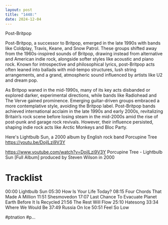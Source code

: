```yaml
---
layout: post
title: "1448:"
date: 2024-12-04
---
```


Post-Britpop

Post-Britpop, a successor to Britpop, emerged in the late 1990s with bands like Coldplay, Travis, Keane, and Snow Patrol. These groups shifted away from the 1960s-inspired sounds of Britpop, drawing instead from alternative and American indie rock, alongside softer styles like acoustic and piano rock. Known for introspective and philosophical lyrics, post-Britpop acts often leaned into ballads with mid-tempo structures, lush string arrangements, and a grand, atmospheric sound influenced by artists like U2 and dream pop.

As Britpop waned in the mid-1990s, many of its key acts disbanded or explored darker, experimental directions, while bands like Radiohead and The Verve gained prominence. Emerging guitar-driven groups embraced a more contemplative style, avoiding the Britpop label. Post-Britpop bands achieved international acclaim in the late 1990s and early 2000s, revitalizing Britain’s rock scene before losing steam in the mid-2000s amid the rise of post-punk and garage rock revivals. However, their influence persisted, shaping indie rock acts like Arctic Monkeys and Bloc Party.

Here's Lightbulb Sun, a 2000 album by English rock band Porcupine Tree
https://youtu.be/DojlLzi9V3Y

https://www.youtube.com/watch?v=DojlLzi9V3Y
Porcupine Tree - Lightbulb Sun [Full Album]
produced by Steven Wilson in 2000

Tracklist
========

00:00 Lightbulb Sun 
05:30 How Is Your Life Today?
08:15 Four Chords That Made A Million
11:51 Shesmovedon 
17:07 Last Chance To Evacuate Planet Earth Before It Is Recycled
21:56 The Rest Will Flow 
25:10 Hatesong 
33:34 Where We Would Be 
37:49 Russia On Ice 
50:51 Feel So Low

#ptnation
#p...
